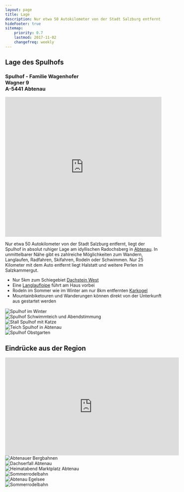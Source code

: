 ```yaml
---
layout: page
title: Lage
description: Nur etwa 50 Autokilometer von der Stadt Salzburg entfernt, liegt der Spulhof in absolut ruhiger Lage am idyllischen Radochsberg in Abtenau. In unmittelbarer Nähe gibt es zahlreiche Möglichkeiten zum Wandern, Radfahren, Skifahren, Rodeln oder Schwimmen. Nur 25 Kilometer mit dem Auto entfernt liegt Halstatt und weitere Perlen im Salzkammergut..
hideFooter: true
sitemap:
    priority: 0.7
    lastmod: 2017-11-02
    changefreq: weekly
---
```

## Lage des Spulhofs

<h3>
  <div>Spulhof - Familie Wagenhofer</div>
  <div>Wagner 9</div>
  <div>A-5441 Abtenau</div>
</h3>

<iframe src="https://www.google.com/maps/embed?pb=!1m17!1m11!1m3!1d2564.608942322907!2d13.400561787065415!3d47.58803946365044!2m2!1f0!2f0!3m2!1i1024!2i768!4f13.1!3m3!1m2!1s0x4776c9827a033679%3A0x49be7d4446cef2a2!2sSpulhof!5e1!3m2!1sde!2sat!4v1540731262279" width="100%" height="450" frameborder="0" style="border:0" allowfullscreen></iframe>

Nur etwa 50 Autokilometer von der Stadt Salzburg entfernt, liegt der Spulhof in absolut ruhiger Lage am idyllischen Radochsberg in [Abtenau](https://www.abtenau.at/). In unmittelbarer Nähe gibt es zahlreiche Möglichkeiten zum Wandern, Langlaufen, Radfahren, Skifahren, Rodeln oder Schwimmen. Nur 25 Kilometer mit dem Auto entfernt liegt Halstatt und weitere Perlen im Salzkammergut.

* Nur 5km zum Schiegebiet [Dachstein West](https://www.dachstein.at/)
* Eine [Langlaufloipe](https://www.bergfex.at/salzburg/langlaufen/abtenau/loipen/260/) führt am Haus vorbei
* Rodeln im Sommer wie im Winter am nur 8km entfernten [Karkogel](https://karkogel.abtenau-info.at/)
* Mountainbiketouren und Wanderungen können direkt von der Unterkunft aus gestartet werden

<div class="box alt" style="margin-top:16px">
  <div class="row 50% uniform">
    <div class="12u"><span class="image fit"><img src="{{ "/images/spulhof-abtenau-lammertal-7.jpg" | absolute_url }}" alt="Spulhof im Winter" /></span></div>
  </div>
  <div class="row 50% uniform">
     <div class="6u 12u$(small)"><span class="image fit"><img src="{{ "/images/142.jpg" | absolute_url }}" alt="Spulhof Schwimmteich und Abendstimmung" /></span></div>
    <div class="6u 12u$(small)"><span class="image fit"><img src="{{ "/images/096.jpg" | absolute_url }}" alt="Stall Spulhof mit Katze" /></span></div>
  </div>

  <div class="row 50% uniform">
    <div class="6u 12u$(small)"><span class="image fit"><img src="{{ "/images/158.jpg" | absolute_url }}" alt="Teich Spulhof in Abtenau" /></span></div>
    <div class="6u 12u$(small)"><span class="image fit"><img src="{{ "/images/058.jpg" | absolute_url }}" alt="Spulhof Obstgarten" /></span></div>
  </div>
</div>

## Eindrücke aus der Region

<div class="box alt" style="margin-top:16px">
 <div class="row 50% uniform">
  <div class="12u">
    <div class="video-container">
      <iframe width="560" height="315" src="https://www.youtube-nocookie.com/embed/3eRsM7yhGcw" title="YouTube video player" frameborder="0" allow="accelerometer; autoplay; clipboard-write; encrypted-media; gyroscope; picture-in-picture" allowfullscreen></iframe>
    </div>
  </div>


  <div class="row 50% uniform">
    <div class="6u 12u$(small)"><span class="image fit"><img src="{{ "/images/Bergbahnen.jpg" | absolute_url }}" alt="Abtenauer Bergbahnen" /></span></div>
    <div class="6u 12u$(small)"><span class="image fit"><img src="{{ "/images/Dachserfall.jpg" | absolute_url }}" alt="Dachserfall Abtenau" /></span></div>
  </div>


  <div class="row 50% uniform">
    <div class="6u 12u$(small)"><span class="image fit"><img src="{{ "/images/Heimatabend.jpg" | absolute_url }}" alt="Heimatabend Marktplatz Abtenau" /></span></div>
    <div class="6u 12u$(small)"><span class="image fit"><img src="{{ "/images/Sommerrodelbahn.jpg" | absolute_url }}" alt="Sommerrodelbahn" /></span></div>
  </div>


  <div class="row 50% uniform">
    <div class="6u 12u$(small)"><span class="image fit"><img src="{{ "/images/Abtenau_Egelsee.jpg" | absolute_url }}" alt="Abtenau Egelsee" /></span></div>
    <div class="6u 12u$(small)"><span class="image fit"><img src="{{ "/images/Pferdekutsche.jpg" | absolute_url }}" alt="Sommerrodelbahn" /></span></div>
  </div>
</div>

